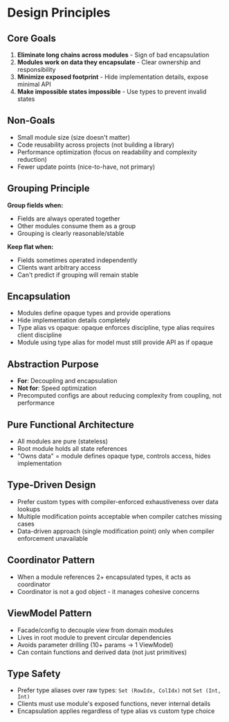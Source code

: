 # Design Principles

## Core Goals
1. **Eliminate long chains across modules** - Sign of bad encapsulation
2. **Modules work on data they encapsulate** - Clear ownership and responsibility
3. **Minimize exposed footprint** - Hide implementation details, expose minimal API
4. **Make impossible states impossible** - Use types to prevent invalid states

## Non-Goals
- Small module size (size doesn't matter)
- Code reusability across projects (not building a library)
- Performance optimization (focus on readability and complexity reduction)
- Fewer update points (nice-to-have, not primary)

## Grouping Principle
**Group fields when:**
- Fields are always operated together
- Other modules consume them as a group
- Grouping is clearly reasonable/stable

**Keep flat when:**
- Fields sometimes operated independently
- Clients want arbitrary access
- Can't predict if grouping will remain stable

## Encapsulation
- Modules define opaque types and provide operations
- Hide implementation details completely
- Type alias vs opaque: opaque enforces discipline, type alias requires client discipline
- Module using type alias for model must still provide API as if opaque

## Abstraction Purpose
- **For**: Decoupling and encapsulation
- **Not for**: Speed optimization
- Precomputed configs are about reducing complexity from coupling, not performance

## Pure Functional Architecture
- All modules are pure (stateless)
- Root module holds all state references
- "Owns data" = module defines opaque type, controls access, hides implementation

## Type-Driven Design
- Prefer custom types with compiler-enforced exhaustiveness over data lookups
- Multiple modification points acceptable when compiler catches missing cases
- Data-driven approach (single modification point) only when compiler enforcement unavailable

## Coordinator Pattern
- When a module references 2+ encapsulated types, it acts as coordinator
- Coordinator is not a god object - it manages cohesive concerns

## ViewModel Pattern
- Facade/config to decouple view from domain modules
- Lives in root module to prevent circular dependencies
- Avoids parameter drilling (10+ params → 1 ViewModel)
- Can contain functions and derived data (not just primitives)

## Type Safety
- Prefer type aliases over raw types: `Set (RowIdx, ColIdx)` not `Set (Int, Int)`
- Clients must use module's exposed functions, never internal details
- Encapsulation applies regardless of type alias vs custom type choice